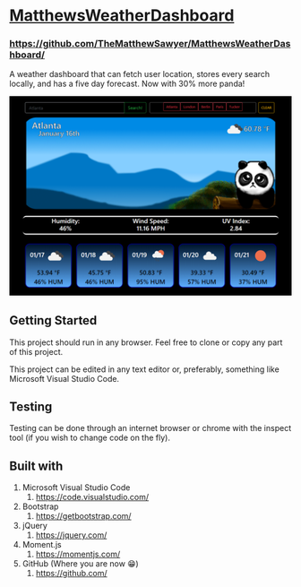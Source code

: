 # [MatthewsWeatherDashboard](https://thematthewsawyer.github.io/MatthewsWeatherDashboard/)
### https://github.com/TheMatthewSawyer/MatthewsWeatherDashboard/
A weather dashboard that can fetch user location, stores every search locally, and has a five day forecast. Now with 30% more panda!

![Screenshot of the Planner](assets/images/pic-for-readme.png)

## Getting Started

This project should run in any browser. Feel free to clone or copy any part of this project.

This project can be edited in any text editor or, preferably, something like Microsoft Visual Studio Code.

## Testing

Testing can be done through an internet browser or chrome with the inspect tool (if you wish to change code on the fly).

## Built with

1. Microsoft Visual Studio Code
    1. https://code.visualstudio.com/
2. Bootstrap
    1. https://getbootstrap.com/
3. jQuery
    1. https://jquery.com/
4. Moment.js
    1. https://momentjs.com/
5. GitHub (Where you are now :grin:)
    1. https://github.com/

